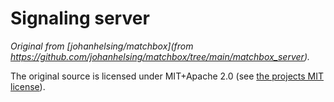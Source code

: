 # Signaling server

*Original from [johanhelsing/matchbox](from https://github.com/johanhelsing/matchbox/tree/main/matchbox_server).*

The original source is licensed under MIT+Apache 2.0 (see [the projects MIT license](../client/credits/licenses/matchbox/LICENSE-MIT)).
